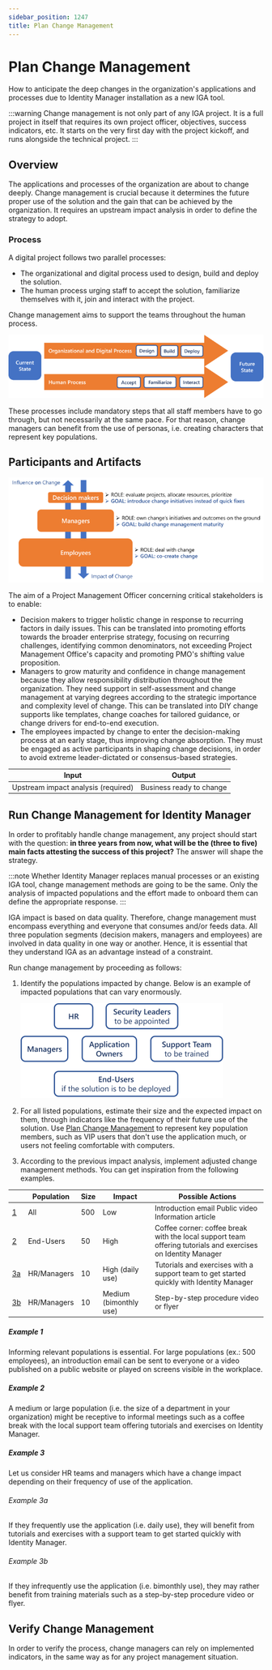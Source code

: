 ```yaml
---
sidebar_position: 1247
title: Plan Change Management
---
```


# Plan Change Management

How to anticipate the deep changes in the organization's applications and processes due to Identity Manager installation as a new IGA tool.

:::warning
Change management is not only part of any IGA project. It is a full project in itself that requires its own project officer, objectives, success indicators, etc. It starts on the very first day with the project kickoff, and runs alongside the technical project.
:::

## Overview

The applications and processes of the organization are about to change deeply. Change management is crucial because it determines the future proper use of the solution and the gain that can be achieved by the organization. It requires an upstream impact analysis in order to define the strategy to adopt.

### Process

A digital project follows two parallel processes:

* The organizational and digital process used to design, build and deploy the solution.
* The human process urging staff to accept the solution, familiarize themselves with it, join and interact with the project.

Change management aims to support the teams throughout the human process.

![Process of Change Management](../../../../../../../static/images/Usercube_6.2/Content/Resources/Images/ChangeManagement_process.png)

These processes include mandatory steps that all staff members have to go through, but not necessarily at the same pace. For that reason, change managers can benefit from the use of personas, i.e. creating characters that represent key populations.

## Participants and Artifacts

![Actors of Change Management](../../../../../../../static/images/Usercube_6.2/Content/Resources/Images/ChangeManagement_actors.png)

The aim of a Project Management Officer concerning critical stakeholders is to enable:

* Decision makers to trigger holistic change in response to recurring factors in daily issues. This can be translated into promoting efforts towards the broader enterprise strategy, focusing on recurring challenges, identifying common denominators, not exceeding Project Management Office's capacity and promoting PMO's shifting value proposition.
* Managers to grow maturity and confidence in change management because they allow responsibility distribution throughout the organization. They need support in self-assessment and change management at varying degrees according to the strategic importance and complexity level of change. This can be translated into DIY change supports like templates, change coaches for tailored guidance, or change drivers for end-to-end execution.
* The employees impacted by change to enter the decision-making process at an early stage, thus improving change absorption. They must be engaged as active participants in shaping change decisions, in order to avoid extreme leader-dictated or consensus-based strategies.

| Input | Output |
| --- | --- |
| Upstream impact analysis (required) | Business ready to change |

## Run Change Management for Identity Manager

In order to profitably handle change management, any project should start with the question: **in three years from now, what will be the (three to five) main facts attesting the success of this project?** The answer will shape the strategy.

:::note
Whether Identity Manager replaces manual processes or an existing IGA tool, change management methods are going to be the same. Only the analysis of impacted populations and the effort made to onboard them can define the appropriate response.
:::

IGA impact is based on data quality. Therefore, change management must encompass everything and everyone that consumes and/or feeds data. All three population segments (decision makers, managers and employees) are involved in data quality in one way or another. Hence, it is essential that they understand IGA as an advantage instead of a constraint.

Run change management by proceeding as follows:

1. Identify the populations impacted by change. Below is an example of impacted populations that can vary enormously.

   ![Usual Populations](../../../../../../../static/images/Usercube_6.2/Content/Resources/Images/ChangeManagement_populations.png)
2. For all listed populations, estimate their size and the expected impact on them, through indicators like the frequency of their future use of the solution. Use [Plan Change Management](#) to represent key population members, such as VIP users that don't use the application much, or users not feeling comfortable with computers.
3. According to the previous impact analysis, implement adjusted change management methods. You can get inspiration from the following examples.

  

|  | Population | Size | Impact | Possible Actions |
| --- | --- | --- | --- | --- |
| [1](#example-1) | All | 500 | Low | Introduction email Public video Information article |
| [2](#example-2) | End-Users | 50 | High | Coffee corner: coffee break with the local support team offering tutorials and exercises on Identity Manager |
| [3a](#example-3a) | HR/Managers | 10 | High (daily use) | Tutorials and exercises with a support team to get started quickly with Identity Manager |
| [3b](#example-3b) | HR/Managers | 10 | Medium (bimonthly use) | Step-by-step procedure video or flyer |

  

##### Example 1

Informing relevant populations is essential. For large populations (ex.: 500 employees), an introduction email can be sent to everyone or a video published on a public website or played on screens visible in the workplace.

##### Example 2

A medium or large population (i.e. the size of a department in your organization) might be receptive to informal meetings such as a coffee break with the local support team offering tutorials and exercises on Identity Manager.

##### Example 3

Let us consider HR teams and managers which have a change impact depending on their frequency of use of the application.

###### Example 3a

If they frequently use the application (i.e. daily use), they will benefit from tutorials and exercises with a support team to get started quickly with Identity Manager.

###### Example 3b

If they infrequently use the application (i.e. bimonthly use), they may rather benefit from training materials such as a step-by-step procedure video or flyer.

## Verify Change Management

In order to verify the process, change managers can rely on implemented indicators, in the same way as for any project management situation.